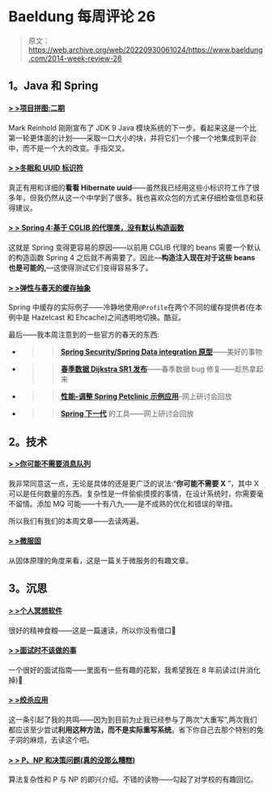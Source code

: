 # Baeldung 每周评论 26

> 原文：<https://web.archive.org/web/20220930061024/https://www.baeldung.com/2014-week-review-26>

## 1。Java 和 Spring

#### [> >项目拼图:二期](https://web.archive.org/web/20220521210404/http://mreinhold.org/blog/jigsaw-phase-two)

Mark Reinhold 刚刚宣布了 JDK 9 Java 模块系统的下一步。看起来这是一个比第一轮更体面的计划——采取一口大小的块，并将它们一个接一个地集成到平台中，而不是一个大的改变。手指交叉。

#### [> >冬眠和 UUID 标识符](https://web.archive.org/web/20220521210404/http://vladmihalcea.com/2014/07/01/hibernate-and-uuid-identifiers/)

真正有用和详细的**看看 Hibernate uuid**——虽然我已经用这些小标识符工作了很多年，但我仍然从这一个中学到了很多。我也喜欢众包的方式来仔细检查信息和获得建议。

#### [> > Spring 4:基于 CGLIB 的代理类，没有默认构造函数](https://web.archive.org/web/20220521210404/http://blog.codeleak.pl/2014/07/spring-4-cglib-based-proxy-classes-with-no-default-ctor.html)

这就是 Spring 变得更容易的原因——以前用 CGLIB 代理的 beans 需要一个默认的构造函数 Spring 4 之后就不再需要了。因此—**构造注入现在对于这些 beans 也是可能的,**—这使得测试它们变得容易多了。

#### [> >弹性与春天的缓存抽象](https://web.archive.org/web/20220521210404/https://altfatterz.blogspot.ro/2014/06/flexibility-with-springs-cache.html)

Spring 中缓存的实际例子——冷静地使用`@Profile`在两个不同的缓存提供者(在本例中是 Hazelcast 和 Ehcache)之间透明地切换。酷豆。

最后——我本周注意到的一些官方的春天的东西:

*   > >**[Spring Security/Spring Data integration 原型](https://web.archive.org/web/20220521210404/https://github.com/rwinch/spring-security-data/tree/spel#readme)**——美好的事物
*   > > **[春季数据 Dijkstra SR1 发布](https://web.archive.org/web/20220521210404/https://spring.io/blog/2014/06/30/spring-data-dijkstra-sr1-released)**——春季数据 bug 修复——趁热拿起来
*   > > **[性能–调整 Spring Petclinic 示例应用](https://web.archive.org/web/20220521210404/https://spring.io/blog/2014/07/03/springone2gx-2013-replay-performance-tuning-the-spring-petclinic-sample-application)**–网上研讨会回放
*   > >**[Spring 下一代](https://web.archive.org/web/20220521210404/https://spring.io/blog/2014/07/03/springone2gx-2013-replay-tooling-for-spring-s-next-generation)** 的工具——网上研讨会回放

## 2。技术

#### [> >你可能不需要消息队列](https://web.archive.org/web/20220521210404/http://techblog.bozho.net/?p=1455)

我非常同意这一点，无论是具体的还是更广泛的说法:“**你可能不需要 X** ”，其中 X 可以是任何数量的东西。复杂性是一件偷偷摸摸的事情，在设计系统时，你需要毫不留情。添加 MQ 可能——十有八九——是不成熟的优化和错误的举措。

所以我们有我们的本周文章——去读两遍。

#### [> >微服固](https://web.archive.org/web/20220521210404/http://www.mattstine.com/2014/06/30/microservices-are-solid/)

从固体原理的角度来看，这是一篇关于微服务的有趣文章。

## 3。沉思

#### [> >个人冥想软件](https://web.archive.org/web/20220521210404/http://www.mdswanson.com/blog/2014/06/29/meditations-on-software.html)

很好的精神食粮——这是一篇速读，所以你没有借口🙂

#### [> >面试时不该做的事](https://web.archive.org/web/20220521210404/http://dandreamsofcoding.com/2014/06/29/interviewing-is-hard/)

一个很好的面试指南——里面有一些有趣的花絮，我希望我在 8 年前读过(并消化掉)🙂

#### [> >绞杀应用](https://web.archive.org/web/20220521210404/http://martinfowler.com/bliki/StranglerApplication.html)

这一条引起了我的共鸣——因为到目前为止我已经参与了两次“大重写”,两次我们都应该至少尝试**利用这种方法，而不是实际重写系统**。省下你自己去那个特别的兔子洞的麻烦，去读这个吧。

#### [> > P、NP 和决策问题(真的没那么糟糕)](https://web.archive.org/web/20220521210404/http://www.daedtech.com/p-np-and-decision-problems-really-its-not-that-bad)

算法复杂性和 P 与 NP 的即兴介绍。不错的读物——勾起了对学校的有趣回忆。